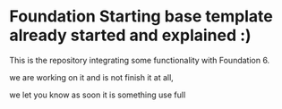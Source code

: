 # Foundation Starting base template already started and explained :)
This is the repository integrating some functionality with Foundation 6.

we are working on it and is not finish it at all,

we let you know as soon it is something use full
